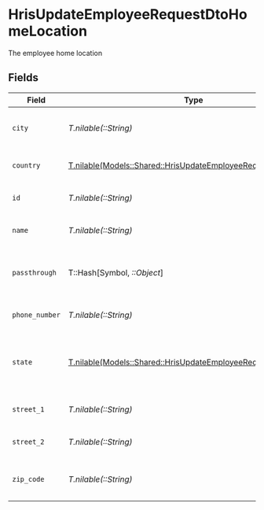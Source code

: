 # HrisUpdateEmployeeRequestDtoHomeLocation

The employee home location


## Fields

| Field                                                                                                                        | Type                                                                                                                         | Required                                                                                                                     | Description                                                                                                                  | Example                                                                                                                      |
| ---------------------------------------------------------------------------------------------------------------------------- | ---------------------------------------------------------------------------------------------------------------------------- | ---------------------------------------------------------------------------------------------------------------------------- | ---------------------------------------------------------------------------------------------------------------------------- | ---------------------------------------------------------------------------------------------------------------------------- |
| `city`                                                                                                                       | *T.nilable(::String)*                                                                                                        | :heavy_minus_sign:                                                                                                           | The city where the location is situated                                                                                      | Grantham                                                                                                                     |
| `country`                                                                                                                    | [T.nilable(Models::Shared::HrisUpdateEmployeeRequestDtoCountry)](../../models/shared/hrisupdateemployeerequestdtocountry.md) | :heavy_minus_sign:                                                                                                           | The country code                                                                                                             |                                                                                                                              |
| `id`                                                                                                                         | *T.nilable(::String)*                                                                                                        | :heavy_minus_sign:                                                                                                           | Unique identifier                                                                                                            | 8187e5da-dc77-475e-9949-af0f1fa4e4e3                                                                                         |
| `name`                                                                                                                       | *T.nilable(::String)*                                                                                                        | :heavy_minus_sign:                                                                                                           | The name of the location                                                                                                     | Woolsthorpe Manor                                                                                                            |
| `passthrough`                                                                                                                | T::Hash[Symbol, *::Object*]                                                                                                  | :heavy_minus_sign:                                                                                                           | Value to pass through to the provider                                                                                        | {<br/>"other_known_names": "John Doe"<br/>}                                                                                  |
| `phone_number`                                                                                                               | *T.nilable(::String)*                                                                                                        | :heavy_minus_sign:                                                                                                           | The phone number of the location                                                                                             | +44 1476 860 364                                                                                                             |
| `state`                                                                                                                      | [T.nilable(Models::Shared::HrisUpdateEmployeeRequestDtoState)](../../models/shared/hrisupdateemployeerequestdtostate.md)     | :heavy_minus_sign:                                                                                                           | The ISO3166-2 sub division where the location is situated                                                                    | GB-LIN                                                                                                                       |
| `street_1`                                                                                                                   | *T.nilable(::String)*                                                                                                        | :heavy_minus_sign:                                                                                                           | The first line of the address                                                                                                | Water Lane                                                                                                                   |
| `street_2`                                                                                                                   | *T.nilable(::String)*                                                                                                        | :heavy_minus_sign:                                                                                                           | The second line of the address                                                                                               | Woolsthorpe by Colsterworth                                                                                                  |
| `zip_code`                                                                                                                   | *T.nilable(::String)*                                                                                                        | :heavy_minus_sign:                                                                                                           | The ZIP code/Postal code of the location                                                                                     | NG33 5NR                                                                                                                     |